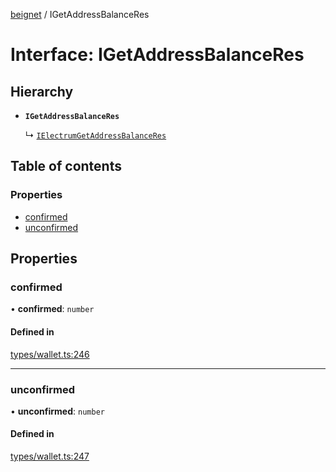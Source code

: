 [beignet](../README.md) / IGetAddressBalanceRes

# Interface: IGetAddressBalanceRes

## Hierarchy

- **`IGetAddressBalanceRes`**

  ↳ [`IElectrumGetAddressBalanceRes`](IElectrumGetAddressBalanceRes.md)

## Table of contents

### Properties

- [confirmed](IGetAddressBalanceRes.md#confirmed)
- [unconfirmed](IGetAddressBalanceRes.md#unconfirmed)

## Properties

### confirmed

• **confirmed**: `number`

#### Defined in

[types/wallet.ts:246](https://github.com/synonymdev/beignet/blob/e4162f7/src/types/wallet.ts#L246)

___

### unconfirmed

• **unconfirmed**: `number`

#### Defined in

[types/wallet.ts:247](https://github.com/synonymdev/beignet/blob/e4162f7/src/types/wallet.ts#L247)
